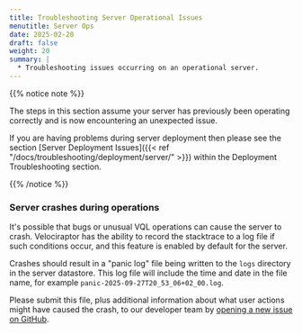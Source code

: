 ```yaml
---
title: Troubleshooting Server Operational Issues
menutitle: Server Ops
date: 2025-02-20
draft: false
weight: 20
summary: |
  * Troubleshooting issues occurring on an operational server.
---
```


{{% notice note %}}

The steps in this section assume your server has previously been operating
correctly and is now encountering an unexpected issue.

If you are having problems during server deployment then please see the section
[Server Deployment Issues]({{< ref "/docs/troubleshooting/deployment/server/" >}})
within the Deployment Troubleshooting section.

{{% /notice %}}

### Server crashes during operations

It's possible that bugs or unusual VQL operations can cause the server to crash.
Velociraptor has the ability to record the stacktrace to a log file if such
conditions occur, and this feature is enabled by default for the server.

Crashes should result in a "panic log" file being written to the `logs`
directory in the server datastore. This log file will include the time and date
in the file name, for example `panic-2025-09-27T20_53_06+02_00.log`.

Please submit this file, plus additional information about what user actions
might have caused the crash, to our developer team by
[opening a new issue on GitHub](https://github.com/Velocidex/velociraptor/issues/).
